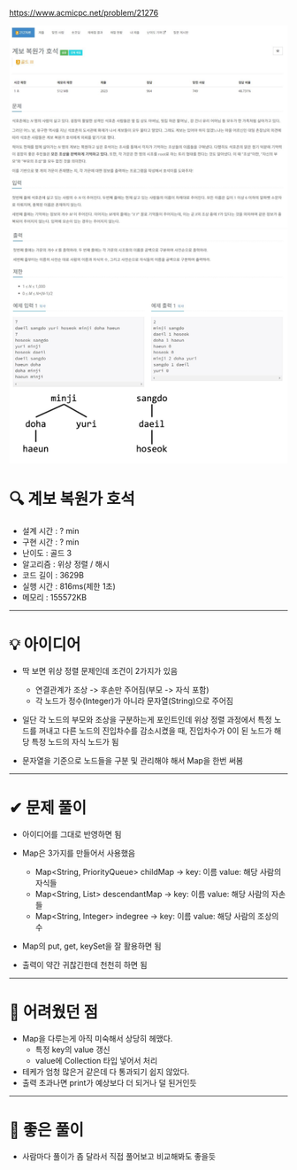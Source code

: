 https://www.acmicpc.net/problem/21276

<img src="./assets/photo1.jpg" />
<img src="./assets/photo2.jpg" />

# 🔍 계보 복원가 호석
- 설계 시간 : ? min
- 구현 시간 : ? min
- 난이도 : 골드 3
- 알고리즘 : 위상 정렬 / 해시
- 코드 길이 : 3629B
- 실행 시간 : 816ms(제한 1초)
- 메모리 : 155572KB

------------------------------

# 💡 아이디어

- 딱 보면 위상 정렬 문제인데 조건이 2가지가 있음
  - 연결관계가 조상 -> 후손만 주어짐(부모 -> 자식 포함)
  - 각 노드가 정수(Integer)가 아니라 문자열(String)으로 주어짐

- 일단 각 노드의 부모와 조상을 구분하는게 포인트인데 위상 정렬 과정에서 특정 노드를 꺼내고 다른 노드의 진입차수를 감소시켰을 때, 진입차수가 0이 된 노드가 해당 특정 노드의 자식 노드가 됨
- 문자열을 기준으로 노드들을 구분 및 관리해야 해서 Map을 한번 써봄

------------------------------

# ✔ 문제 풀이

- 아이디어를 그대로 반영하면 됨

- Map은 3가지를 만들어서 사용했음
  - Map<String, PriorityQueue<String>> childMap -> key: 이름 value: 해당 사람의 자식들
  - Map<String, List<String>> descendantMap -> key: 이름 value: 해당 사람의 자손들
  - Map<String, Integer> indegree -> key: 이름 value: 해당 사람의 조상의 수

- Map의 put, get, keySet을 잘 활용하면 됨

- 출력이 약간 귀찮긴한데 천천히 하면 됨

------------------------------

# 🧠 어려웠던 점

- Map을 다루는게 아직 미숙해서 상당히 헤맸다. 
  - 특정 key의 value 갱신
  - value에 Collection 타입 넣어서 처리
- 테케가 엄청 많은거 같은데 다 통과되기 쉽지 않았다. 
- 출력 초과나면 print가 예상보다 더 되거나 덜 된거인듯

------------------------------

# 🧐 좋은 풀이

- 사람마다 풀이가 좀 달라서 직접 풀어보고 비교해봐도 좋을듯

